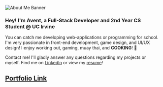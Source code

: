 ![About Me Banner](https://media-exp1.licdn.com/dms/image/C5616AQEknNfmdXzhiw/profile-displaybackgroundimage-shrink_350_1400/0/1652509602371?e=1658966400&v=beta&t=xehJnpxXqqQSTu7x8n9KfHVVgHzuhggHHiKt70pfbhM)
### Hey! I'm Avent, a Full-Stack Developer and 2nd Year CS Student @ UC Irvine

You can catch me developing web-applications or programming for school. I'm very passionate in front-end development, game design, and UI/UX design! I enjoy working out, gaming, muay thai, and **COOKING**! 🤤

Contact me! I'll gladly answer any questions regarding my projects or myself.
Find me on [LinkedIn](https://www.linkedin.com/in/avent-chiu/) or view my [resume](https://siravent.github.io/resume.pdf)!

## [Portfolio Link](https://siravent.github.io/)


<!--
**sirAvent/sirAvent** is a ✨ _special_ ✨ repository because its `README.md` (this file) appears on your GitHub profile.

Here are some ideas to get you started:

- 🔭 I’m currently working on ...
- 🌱 I’m currently learning ...
- 👯 I’m looking to collaborate on ...
- 🤔 I’m looking for help with ...
- 💬 Ask me about ...
- 📫 How to reach me: ...
- 😄 Pronouns: ...
- ⚡ Fun fact: ...
-->
